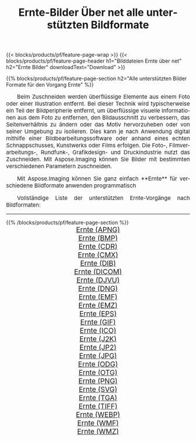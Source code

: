 ﻿---
title: Ernte-Bilder Über net alle unterstützten Bildformate 
weight: 3920
url: /de/net/crop 
lang: de
langdirlevel: 2
locales: zh-hans,ja,it,ru,de,es,fr,nl,id,lt,pl,pt,vi,tr,ko,zh-hant,ar,hi,th,sv,cs,uk,he
description: Mit Aspose.Imaging können Sie ganz einfach Ernte Bilder über net
---

{{< blocks/products/pf/feature-page-wrap >}}
{{< blocks/products/pf/feature-page-header h1="Bilddateien Ernte über net" h2="Ernte Bilder" downloadText="Download" >}}


{{% blocks/products/pf/feature-page-section  h2="Alle unterstützten Bilder Formate für den Vorgang Ernte" %}}
<p align="justify" style="text-indent:2em;font-size:15px;">
Beim Zuschneiden werden überflüssige Elemente aus einem Foto oder einer Illustration entfernt. Bei dieser Technik wird typischerweise ein Teil der Bildperipherie entfernt, um überflüssige visuelle Informationen aus dem Foto zu entfernen, den Bildausschnitt zu verbessern, das Seitenverhältnis zu ändern oder das Motiv hervorzuheben oder von seiner Umgebung zu isolieren. Dies kann je nach Anwendung digital mithilfe einer Bildbearbeitungssoftware oder anhand eines echten Schnappschusses, Kunstwerks oder Films erfolgen. Die Foto-, Filmverarbeitungs-, Rundfunk-, Grafikdesign- und Druckindustrie nutzt das Zuschneiden. Mit Aspose.Imaging können Sie Bilder mit bestimmten verschiedenen Parametern zuschneiden.
</p>
<p align="justify" style="text-indent:2em;font-size:15px;">
Mit Aspose.Imaging können Sie ganz einfach **Ernte** für verschiedene Bildformate anwenden programmatisch
</p>
<p align="justify" style="text-indent:2em;font-size:15px;">
Vollständige Liste der unterstützten Ernte-Vorgänge nach Bildformaten:
</p>
<hr/>
{{% /blocks/products/pf/feature-page-section %}}
<div class="container-fluid productfamilypage bg-gray">
    <div class="convertypes bg-gray agp-content section">
        <div class="container">
		<div class="row other-converters" style="gap: 10px;font-size: 19px;text-align:center;">
		    <div class='col-md-2 other-converter remove-lp remove-rp'><a href="/imaging/de/net/crop/apng" style="padding:15px;">Ernte (APNG)</a></div><div class='col-md-2 other-converter remove-lp remove-rp'><a href="/imaging/de/net/crop/bmp" style="padding:15px;">Ernte (BMP)</a></div><div class='col-md-2 other-converter remove-lp remove-rp'><a href="/imaging/de/net/crop/cdr" style="padding:15px;">Ernte (CDR)</a></div><div class='col-md-2 other-converter remove-lp remove-rp'><a href="/imaging/de/net/crop/cmx" style="padding:15px;">Ernte (CMX)</a></div><div class='col-md-2 other-converter remove-lp remove-rp'><a href="/imaging/de/net/crop/dib" style="padding:15px;">Ernte (DIB)</a></div><div class='col-md-2 other-converter remove-lp remove-rp'><a href="/imaging/de/net/crop/dicom" style="padding:15px;">Ernte (DICOM)</a></div><div class='col-md-2 other-converter remove-lp remove-rp'><a href="/imaging/de/net/crop/djvu" style="padding:15px;">Ernte (DJVU)</a></div><div class='col-md-2 other-converter remove-lp remove-rp'><a href="/imaging/de/net/crop/dng" style="padding:15px;">Ernte (DNG)</a></div><div class='col-md-2 other-converter remove-lp remove-rp'><a href="/imaging/de/net/crop/emf" style="padding:15px;">Ernte (EMF)</a></div><div class='col-md-2 other-converter remove-lp remove-rp'><a href="/imaging/de/net/crop/emz" style="padding:15px;">Ernte (EMZ)</a></div><div class='col-md-2 other-converter remove-lp remove-rp'><a href="/imaging/de/net/crop/eps" style="padding:15px;">Ernte (EPS)</a></div><div class='col-md-2 other-converter remove-lp remove-rp'><a href="/imaging/de/net/crop/gif" style="padding:15px;">Ernte (GIF)</a></div><div class='col-md-2 other-converter remove-lp remove-rp'><a href="/imaging/de/net/crop/ico" style="padding:15px;">Ernte (ICO)</a></div><div class='col-md-2 other-converter remove-lp remove-rp'><a href="/imaging/de/net/crop/j2k" style="padding:15px;">Ernte (J2K)</a></div><div class='col-md-2 other-converter remove-lp remove-rp'><a href="/imaging/de/net/crop/jp2" style="padding:15px;">Ernte (JP2)</a></div><div class='col-md-2 other-converter remove-lp remove-rp'><a href="/imaging/de/net/crop/jpg" style="padding:15px;">Ernte (JPG)</a></div><div class='col-md-2 other-converter remove-lp remove-rp'><a href="/imaging/de/net/crop/odg" style="padding:15px;">Ernte (ODG)</a></div><div class='col-md-2 other-converter remove-lp remove-rp'><a href="/imaging/de/net/crop/otg" style="padding:15px;">Ernte (OTG)</a></div><div class='col-md-2 other-converter remove-lp remove-rp'><a href="/imaging/de/net/crop/png" style="padding:15px;">Ernte (PNG)</a></div><div class='col-md-2 other-converter remove-lp remove-rp'><a href="/imaging/de/net/crop/svg" style="padding:15px;">Ernte (SVG)</a></div><div class='col-md-2 other-converter remove-lp remove-rp'><a href="/imaging/de/net/crop/tga" style="padding:15px;">Ernte (TGA)</a></div><div class='col-md-2 other-converter remove-lp remove-rp'><a href="/imaging/de/net/crop/tiff" style="padding:15px;">Ernte (TIFF)</a></div><div class='col-md-2 other-converter remove-lp remove-rp'><a href="/imaging/de/net/crop/webp" style="padding:15px;">Ernte (WEBP)</a></div><div class='col-md-2 other-converter remove-lp remove-rp'><a href="/imaging/de/net/crop/wmf" style="padding:15px;">Ernte (WMF)</a></div><div class='col-md-2 other-converter remove-lp remove-rp'><a href="/imaging/de/net/crop/wmz" style="padding:15px;">Ernte (WMZ)</a></div>
                </div>
        </div>
    </div>
</div>
<br/>

